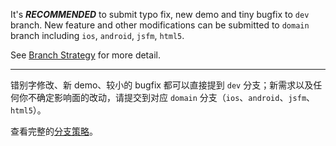 It's ***RECOMMENDED*** to submit typo fix, new demo and tiny bugfix to `dev` branch. New feature and other modifications can be submitted to `domain` branch including `ios`, `android`, `jsfm`, `html5`.
    
See [Branch Strategy](https://github.com/alibaba/weex/blob/dev/CONTRIBUTING.md#branch-management) for more detail.

---

错别字修改、新 demo、较小的 bugfix 都可以直接提到 `dev` 分支；新需求以及任何你不确定影响面的改动，请提交到对应 `domain` 分支（`ios`、`android`、`jsfm`、`html5`）。

查看完整的[分支策略](https://github.com/alibaba/weex/blob/dev/CONTRIBUTING.md#branch-management)。